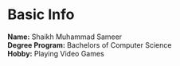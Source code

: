 # Basic Info
**Name:** Shaikh Muhammad Sameer\
**Degree Program:** Bachelors of Computer Science\
**Hobby:** Playing Video Games
